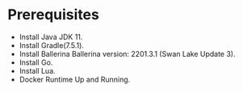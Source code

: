# Prerequisites

- Install Java JDK 11.
- Install Gradle(7.5.1).
- Install Ballerina Ballerina version: 2201.3.1 (Swan Lake Update 3).
- Install Go.
- Install Lua.
- Docker Runtime Up and Running.
